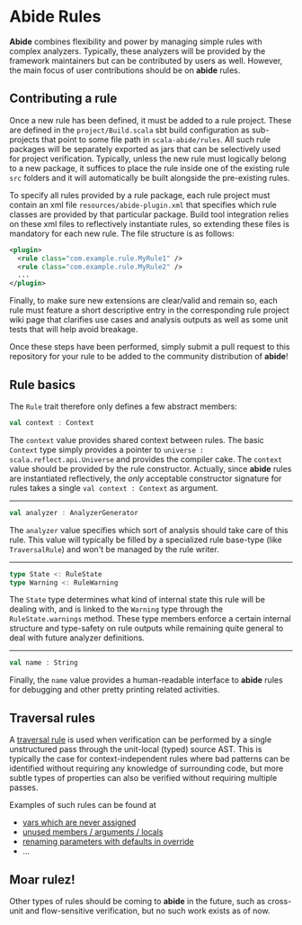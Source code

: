 # Abide Rules

**Abide** combines flexibility and power by managing simple rules with complex analyzers. Typically, these analyzers will be provided by the framework maintainers but can be contributed by users as well. However, the main focus of user contributions should be on **abide** rules.

## Contributing a rule

Once a new rule has been defined, it must be added to a rule project. These are defined in the `project/Build.scala` sbt build configuration as sub-projects that point to some file path in `scala-abide/rules`. All such rule packages will be separately exported as jars that can be selectively used for project verification. Typically, unless the new rule must logically belong to a new package, it suffices to place the rule inside one of the existing rule `src` folders and it will automatically be built alongside the pre-existing rules.

To specify all rules provided by a rule package, each rule project must contain an xml file `resources/abide-plugin.xml` that specifies which rule classes are provided by that particular package. Build tool integration relies on these xml files to reflectively instantiate rules, so extending these files is mandatory for each new rule. The file structure is as follows:
```xml
<plugin>
  <rule class="com.example.rule.MyRule1" />
  <rule class="com.example.rule.MyRule2" />
  ...
</plugin>
```

Finally, to make sure new extensions are clear/valid and remain so, each rule must feature a short descriptive entry in the corresponding rule project wiki page that clarifies use cases and analysis outputs as well as some unit tests that will help avoid breakage.

Once these steps have been performed, simply submit a pull request to this repository for your rule to be added to the community distribution of **abide**!

## Rule basics

The `Rule` trait therefore only defines a few abstract members:

```scala
val context : Context
```
The `context` value provides shared context between rules. The basic `Context` type simply provides a pointer to `universe : scala.reflect.api.Universe` and provides the compiler cake. The `context` value should be provided by the rule constructor. Actually, since **abide** rules are instantiated reflectively, the _only_ acceptable constructor signature for rules takes a single `val context : Context` as argument.

---

```scala
val analyzer : AnalyzerGenerator
```
The `analyzer` value specifies which sort of analysis should take care of this rule. This value will typically be filled by a specialized rule base-type (like `TraversalRule`) and won't be managed by the rule writer.

---

```scala
type State <: RuleState
type Warning <: RuleWarning
```
The `State` type determines what kind of internal state this rule will be dealing with, and is linked to the `Warning` type through the `RuleState.warnings` method. These type members enforce a certain internal structure and type-safety on rule outputs while remaining quite general to deal with future analyzer definitions.

---

```scala
val name : String
```
Finally, the `name` value provides a human-readable interface to **abide** rules for debugging and other pretty printing related activities.

## Traversal rules

A [traversal rule](/wiki/traversal/traversal-rules.md) is used when verification can be performed by a single unstructured pass through the unit-local (typed) source AST. This is typically the case for context-independent rules where bad patterns can be identified without requiring any knowledge of surrounding code, but more subtle types of properties can also be verified without requiring multiple passes.

Examples of such rules can be found at
- [vars which are never assigned](/rules/samples/src/ValInsteadOfVar.scala)
- [unused members / arguments / locals](/rules/samples/src/UnusedMember.scala)
- [renaming parameters with defaults in override](/rules/samples/src/RenamedDefaultParameter.scala)
- ...

## Moar rulez!

Other types of rules should be coming to **abide** in the future, such as cross-unit and flow-sensitive verification, but no such work exists as of now.
